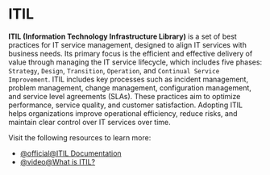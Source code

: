 # ITIL

**ITIL (Information Technology Infrastructure Library)** is a set of best practices for IT service management, designed to align IT services with business needs. Its primary focus is the efficient and effective delivery of value through managing the IT service lifecycle, which includes five phases: `Strategy`, `Design`, `Transition`, `Operation`, and `Continual Service Improvement`. ITIL includes key processes such as incident management, problem management, change management, configuration management, and service level agreements (SLAs). These practices aim to optimize performance, service quality, and customer satisfaction. Adopting ITIL helps organizations improve operational efficiency, reduce risks, and maintain clear control over IT services over time.

Visit the following resources to learn more:

- [@official@ITIL Documentation](https://www.axelos.com/certifications/itil-service-management/itil-4-foundation)
- [@video@What is ITIL?](https://www.youtube.com/watch?v=wgnpfMK8vDk)
